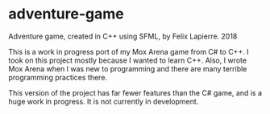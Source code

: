 # adventure-game
Adventure game, created in C++ using SFML, by Felix Lapierre.
2018

This is a work in progress port of my Mox Arena game from C# to C++. I took on this project mostly because I wanted to learn C++. Also, I wrote Mox Arena when I was new to programming and there are many terrible programming practices there.

This version of the project has far fewer features than the C# game, and is a huge work in progress. It is not currently in development.
